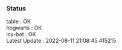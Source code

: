 ### Status


table : OK  
hogwarts : OK  
icy-bot : OK  
Latest Update : 2022-08-11 21:08:45.415215
